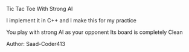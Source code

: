 Tic Tac Toe With Strong AI

I implement it in C++ and I make this for my practice

You play with strong AI as your opponent
Its board is completely Clean

Author:
Saad-Coder413
